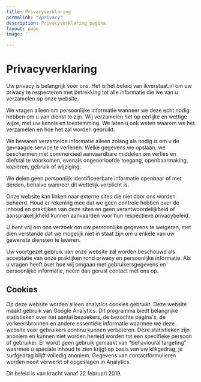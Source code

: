 ```yaml
---
title: Privacyverklaring
permalink: "/privacy"
description: Privacyverklaring pagina.
layout: page
image: ''

---
```

# Privacyverklaring

Uw privacy is belangrijk voor ons. Het is het beleid van ikverstaat.nl om uw privacy te respecteren met betrekking tot alle informatie die we van u verzamelen op onze website.

We vragen alleen om persoonlijke informatie wanneer we deze echt nodig hebben om u van dienst te zijn. Wij verzamelen het op eerlijke en wettige wijze, met uw kennis en toestemming. We laten u ook weten waarom we het verzamelen en hoe het zal worden gebruikt.

We bewaren verzamelde informatie alleen zolang als nodig is om u de gevraagde service te verlenen. Welke gegevens we opslaan, we beschermen met commercieel aanvaardbare middelen om verlies en diefstal te voorkomen, evenals ongeoorloofde toegang, openbaarmaking, kopiëren, gebruik of wijziging.

We delen geen persoonlijk identificeerbare informatie openbaar of met derden, behalve wanneer dit wettelijk verplicht is.

Onze website kan linken naar externe sites die niet door ons worden beheerd. Houd er rekening mee dat we geen controle hebben over de inhoud en praktijken van deze sites en geen verantwoordelijkheid of aansprakelijkheid kunnen aanvaarden voor hun respectieve privacybeleid.

U bent vrij om ons verzoek om uw persoonlijke gegevens te weigeren, met dien verstande dat we mogelijk niet in staat zijn om u enkele van uw gewenste diensten te leveren.

Uw voortgezet gebruik van onze website zal worden beschouwd als acceptatie van onze praktijken rond privacy en persoonlijke informatie. Als u vragen heeft over hoe wij omgaan met gebruikersgegevens en persoonlijke informatie, neem dan gerust contact met ons op.

## Cookies

Op deze website worden alleen analytics cookies gebruikt. Deze website maakt gebruik van Google Analytics. Dit programma biedt belangrijke statistieken over het aantal bezoekers, de bezochte pagina's, de verkeersbronnen en andere essentiële informatie waarmee we deze website voor gebruikers continu kunnen verbeteren. Deze statistieken zijn anoniem en kunnen niet worden herleid worden tot een specifieke persoon of gebruiker. Er wordt geen gebruik gemaakt van "behavioural targeting" waarmee u speciale inhoud te zien krijgt op basis van uw klikgedrag; je surfgedrag blijft volledig anoniem. Gegevens van contactformulieren worden nooit verwerkt of opgeslagen in Analytics.

Dit beleid is van kracht vanaf 22 februari 2019.